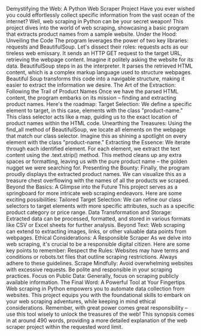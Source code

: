 Demystifying the Web: A Python Web Scraper Project
Have you ever wished you could effortlessly collect specific information from the vast ocean of the internet? Well, web scraping in Python can be your secret weapon! This project dives into the world of web scraping, showcasing a basic program that extracts product names from a sample website.
Under the Hood: Unveiling the Code
The program leverages the power of two key libraries: requests and BeautifulSoup. Let's dissect their roles:
requests acts as our tireless web emissary. It sends an HTTP GET request to the target URL, retrieving the webpage content. Imagine it politely asking the website for its data.
BeautifulSoup steps in as the interpreter. It parses the retrieved HTML content, which is a complex markup language used to structure webpages. Beautiful Soup transforms this code into a navigable structure, making it easier to extract the information we desire.
The Art of the Extraction: Following the Trail of Product Names
Once we have the parsed HTML content, the program embarks on its mission – finding and extracting product names. Here's the roadmap:
Target Selection: We define a specific element to target, in this case, elements with the class "product-name." This class selector acts like a map, guiding us to the exact location of product names within the HTML code.
Unearthing the Treasures: Using the find_all method of BeautifulSoup, we locate all elements on the webpage that match our class selector. Imagine this as shining a spotlight on every element with the class "product-name."
Extracting the Essence: We iterate through each identified element. For each element, we extract the text content using the .text.strip() method. This method cleans up any extra spaces or formatting, leaving us with the pure product name – the golden nugget we were searching for.
Presenting the Bounty: Finally, the program proudly displays the extracted product names. We can visualize this as a treasure chest overflowing with the names of all the products we scraped.
Beyond the Basics: A Glimpse into the Future
This project serves as a springboard for more intricate web scraping endeavors. Here are some exciting possibilities:
Tailored Target Selection: We can refine our class selectors to target elements with more specific attributes, such as a specific product category or price range.
Data Transformation and Storage: Extracted data can be processed, formatted, and stored in various formats like CSV or Excel sheets for further analysis.
Beyond Text: Web scraping can extend to extracting images, links, or other valuable data points from webpages.
Ethical Considerations: A Responsible Scraper
As we delve into web scraping, it's crucial to be a responsible digital citizen. Here are some key points to remember:
Respect the Rules: Websites may have terms and conditions or robots.txt files that outline scraping restrictions. Always adhere to these guidelines.
Scrape Mindfully: Avoid overwhelming websites with excessive requests. Be polite and responsible in your scraping practices.
Focus on Public Data: Generally, focus on scraping publicly available information.
The Final Word: A Powerful Tool at Your Fingertips
Web scraping in Python empowers you to automate data collection from websites. This project equips you with the foundational skills to embark on your web scraping adventures, while keeping in mind ethical considerations. Remember, with great power comes great responsibility – use this tool wisely to unlock the treasures of the web!
This synopsis comes in at around 490 words, providing a more detailed explanation of the web scraper project within the requested word limit.


